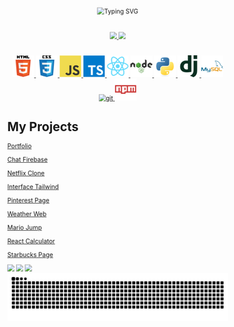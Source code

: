 <h1></h1>
<p align="center">
  <img src="https://readme-typing-svg.demolab.com?font=Fira+Code&size=40&duration=3000&pause=800&color=FFFFFF&center=true&vCenter=true&width=900&background=none&lines=%F0%9F%91%8B+Hey+there%2C+I%27m+Airton+Canale" alt="Typing SVG" />
</p>
<h1></h1>

<div align="center">
  <a href="https://github.com/airton-canale">
  <img height="180em" src="https://github-readme-stats.vercel.app/api?username=airton-canale&show_icons=true&theme=tokyonight&include_all_commits=true&count_private=true"/>
  <img height="180em" src="https://github-readme-stats.vercel.app/api/top-langs/?username=airton-canale&layout=compact&langs_count=7&theme=tokyonight"/>
</div>
  <br/>
<div style="display: inline_block" align="center"><br>
    <a href="https://www.w3.org/html/" target="_blank"> 
        <img src="https://raw.githubusercontent.com/devicons/devicon/master/icons/html5/html5-original-wordmark.svg" alt="html5" width="50" height="50"/> 
    </a> 
    <a href="https://www.w3schools.com/css/" target="_blank"> 
        <img src="https://raw.githubusercontent.com/devicons/devicon/master/icons/css3/css3-original-wordmark.svg" alt="css3" width="50" height="50"/> 
    </a> 
    <a href="https://developer.mozilla.org/en-US/docs/Web/JavaScript" target="_blank"> 
        <img src="https://raw.githubusercontent.com/devicons/devicon/master/icons/javascript/javascript-original.svg"alt="javascript" width="50" height="50"/> 
    </a>
   <a href="https://www.typescriptlang.org/" target="_blank"> 
        <img src="https://raw.githubusercontent.com/devicons/devicon/master/icons/typescript/typescript-original.svg" alt="typescript" width="50" height="50"/> 
    </a>
      <a href="https://reactjs.org/" target="_blank"> 
        <img src="https://raw.githubusercontent.com/devicons/devicon/master/icons/react/react-original.svg" alt="reactjs" width="50" height="50"/> 
    </a> 
    <a href="https://nodejs.org" target="_blank"> 
        <img src="https://raw.githubusercontent.com/devicons/devicon/master/icons/nodejs/nodejs-original-wordmark.svg"  alt="nodejs" width="50" height="50"/> 
    </a> 
      <a href="https://www.python.org" target="_blank"> 
        <img src="https://raw.githubusercontent.com/devicons/devicon/master/icons/python/python-original.svg" alt="python" width="50" height="50"/> 
    </a> 
    <a href="https://www.djangoproject.com/" target="_blank"> 
        <img src="https://raw.githubusercontent.com/devicons/devicon/master/icons/django/django-plain.svg" alt="django" width="50" height="50"/> 
    </a> 
    <a href="https://www.mysql.com/" target="_blank"> 
        <img src="https://raw.githubusercontent.com/devicons/devicon/master/icons/mysql/mysql-original-wordmark.svg" alt="mysql" width="50" height="50"/> 
    </a>
    <a href="https://git-scm.com/" target="_blank"> 
        <img src="https://www.vectorlogo.zone/logos/git-scm/git-scm-icon.svg" alt="git" width="50" height="50"/> 
    </a>
    <a href="https://www.npmjs.com/" target="_blank"> 
        <img src="https://raw.githubusercontent.com/devicons/devicon/master/icons/npm/npm-original-wordmark.svg" alt="npm" width="50"  height="50"/> 
    </a>
</div>

  
  ##
  
<div> 
  
  <h1>My Projects</h1>
  
  [Portfolio](https://airton.canale.dev/)
  
  [Chat Firebase](https://chat-firebase.canale.dev/)
  
  [Netflix Clone](https://netflix.canale.dev/)
  
  [Interface Tailwind](https://interface-tailwind.canale.dev/)
  
  [Pinterest Page](https://pinterest-page.canale.dev)
   
  [Weather Web](https://weather.canale.dev)
  
  [Mario Jump](https://mario-jump.canale.dev)
    
  [React Calculator](https://react-calculator.canale.dev)
  
  [Starbucks Page](https://starbucks.canale.dev)
  
  

  
  

</div>
<div>
  <a href="https://instagram.com/a_irton" target="_blank"><img src="https://img.shields.io/badge/-Instagram-%23E4405F?style=for-the-badge&logo=instagram&logoColor=white" target="_blank"></a>
  <a href = "mailto:airtonluizcanalefilho@hotmail.com"><img src="https://img.shields.io/badge/-Gmail-%23333?style=for-the-badge&logo=gmail&logoColor=white" target="_blank"></a>
  <a href="https://www.linkedin.com/in/airton-canale-045967237" target="_blank"><img src="https://img.shields.io/badge/-LinkedIn-%230077B5?style=for-the-badge&logo=linkedin&logoColor=white" target="_blank"></a> 
 
  <img src="https://raw.githubusercontent.com/airton-canale/airton-canale/output/snake.svg" alt="Snake animation" />
  

 
</div>
